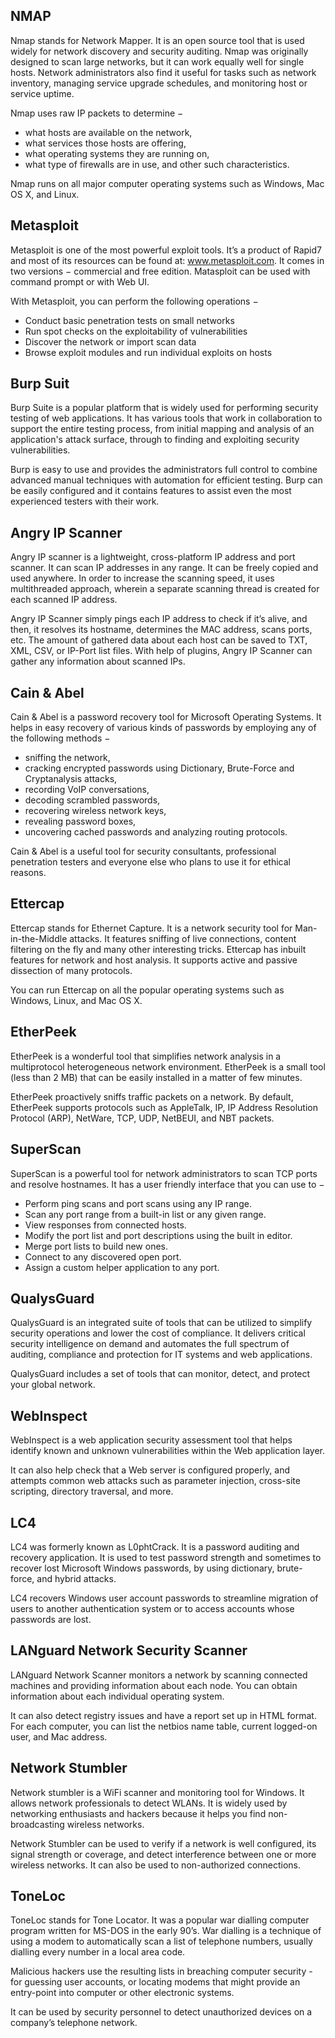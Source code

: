 ## NMAP
Nmap stands for Network Mapper. It is an open source tool that is used widely for network discovery and security auditing. Nmap was originally designed to scan large networks, but it can work equally well for single hosts. Network administrators also find it useful for tasks such as network inventory, managing service upgrade schedules, and monitoring host or service uptime.

Nmap uses raw IP packets to determine −

* what hosts are available on the network,
* what services those hosts are offering,
* what operating systems they are running on,
* what type of firewalls are in use, and other such characteristics.

Nmap runs on all major computer operating systems such as Windows, Mac OS X, and Linux.

## Metasploit
Metasploit is one of the most powerful exploit tools. It’s a product of Rapid7 and most of its resources can be found at: www.metasploit.com. It comes in two versions − commercial and free edition. Matasploit can be used with command prompt or with Web UI.

With Metasploit, you can perform the following operations −

* Conduct basic penetration tests on small networks
* Run spot checks on the exploitability of vulnerabilities
* Discover the network or import scan data
* Browse exploit modules and run individual exploits on hosts

## Burp Suit
Burp Suite is a popular platform that is widely used for performing security testing of web applications. It has various tools that work in collaboration to support the entire testing process, from initial mapping and analysis of an application's attack surface, through to finding and exploiting security vulnerabilities.

Burp is easy to use and provides the administrators full control to combine advanced manual techniques with automation for efficient testing. Burp can be easily configured and it contains features to assist even the most experienced testers with their work.

## Angry IP Scanner
Angry IP scanner is a lightweight, cross-platform IP address and port scanner. It can scan IP addresses in any range. It can be freely copied and used anywhere. In order to increase the scanning speed, it uses multithreaded approach, wherein a separate scanning thread is created for each scanned IP address.

Angry IP Scanner simply pings each IP address to check if it’s alive, and then, it resolves its hostname, determines the MAC address, scans ports, etc. The amount of gathered data about each host can be saved to TXT, XML, CSV, or IP-Port list files. With help of plugins, Angry IP Scanner can gather any information about scanned IPs.

## Cain & Abel
Cain & Abel is a password recovery tool for Microsoft Operating Systems. It helps in easy recovery of various kinds of passwords by employing any of the following methods −

* sniffing the network,
* cracking encrypted passwords using Dictionary, Brute-Force and Cryptanalysis attacks,
* recording VoIP conversations,
* decoding scrambled passwords,
* recovering wireless network keys,
* revealing password boxes,
* uncovering cached passwords and analyzing routing protocols.

Cain & Abel is a useful tool for security consultants, professional penetration testers and everyone else who plans to use it for ethical reasons.

## Ettercap
Ettercap stands for Ethernet Capture. It is a network security tool for Man-in-the-Middle attacks. It features sniffing of live connections, content filtering on the fly and many other interesting tricks. Ettercap has inbuilt features for network and host analysis. It supports active and passive dissection of many protocols.

You can run Ettercap on all the popular operating systems such as Windows, Linux, and Mac OS X.

## EtherPeek
EtherPeek is a wonderful tool that simplifies network analysis in a multiprotocol heterogeneous network environment. EtherPeek is a small tool (less than 2 MB) that can be easily installed in a matter of few minutes.

EtherPeek proactively sniffs traffic packets on a network. By default, EtherPeek supports protocols such as AppleTalk, IP, IP Address Resolution Protocol (ARP), NetWare, TCP, UDP, NetBEUI, and NBT packets.

## SuperScan
SuperScan is a powerful tool for network administrators to scan TCP ports and resolve hostnames. It has a user friendly interface that you can use to −

* Perform ping scans and port scans using any IP range.
* Scan any port range from a built-in list or any given range.
* View responses from connected hosts.
* Modify the port list and port descriptions using the built in editor.
* Merge port lists to build new ones.
* Connect to any discovered open port.
* Assign a custom helper application to any port.

## QualysGuard
QualysGuard is an integrated suite of tools that can be utilized to simplify security operations and lower the cost of compliance. It delivers critical security intelligence on demand and automates the full spectrum of auditing, compliance and protection for IT systems and web applications.

QualysGuard includes a set of tools that can monitor, detect, and protect your global network.

## WebInspect
WebInspect is a web application security assessment tool that helps identify known and unknown vulnerabilities within the Web application layer.

It can also help check that a Web server is configured properly, and attempts common web attacks such as parameter injection, cross-site scripting, directory traversal, and more.

## LC4
LC4 was formerly known as L0phtCrack. It is a password auditing and recovery application. It is used to test password strength and sometimes to recover lost Microsoft Windows passwords, by using dictionary, brute-force, and hybrid attacks.

LC4 recovers Windows user account passwords to streamline migration of users to another authentication system or to access accounts whose passwords are lost.

## LANguard Network Security Scanner
LANguard Network Scanner monitors a network by scanning connected machines and providing information about each node. You can obtain information about each individual operating system.

It can also detect registry issues and have a report set up in HTML format. For each computer, you can list the netbios name table, current logged-on user, and Mac address.

## Network Stumbler
Network stumbler is a WiFi scanner and monitoring tool for Windows. It allows network professionals to detect WLANs. It is widely used by networking enthusiasts and hackers because it helps you find non-broadcasting wireless networks.

Network Stumbler can be used to verify if a network is well configured, its signal strength or coverage, and detect interference between one or more wireless networks. It can also be used to non-authorized connections.

## ToneLoc
ToneLoc stands for Tone Locator. It was a popular war dialling computer program written for MS-DOS in the early 90’s. War dialling is a technique of using a modem to automatically scan a list of telephone numbers, usually dialling every number in a local area code.

Malicious hackers use the resulting lists in breaching computer security - for guessing user accounts, or locating modems that might provide an entry-point into computer or other electronic systems.

It can be used by security personnel to detect unauthorized devices on a company’s telephone network.
